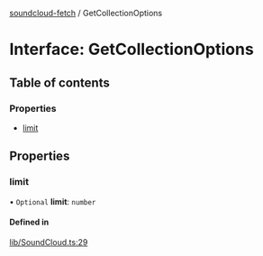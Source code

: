 [soundcloud-fetch](../README.md) / GetCollectionOptions

# Interface: GetCollectionOptions

## Table of contents

### Properties

- [limit](GetCollectionOptions.md#limit)

## Properties

### limit

• `Optional` **limit**: `number`

#### Defined in

[lib/SoundCloud.ts:29](https://github.com/patrickkfkan/soundcloud-fetch/blob/b88c7ef/src/lib/SoundCloud.ts#L29)
